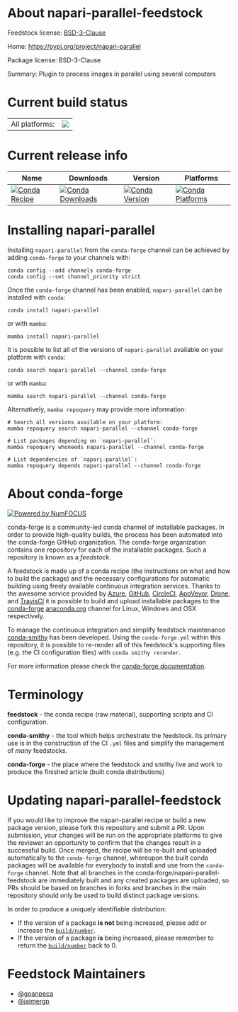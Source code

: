 About napari-parallel-feedstock
===============================

Feedstock license: [BSD-3-Clause](https://github.com/conda-forge/napari-parallel-feedstock/blob/main/LICENSE.txt)

Home: https://pypi.org/project/napari-parallel

Package license: BSD-3-Clause

Summary: Plugin to process images in parallel using several computers

Current build status
====================


<table><tr><td>All platforms:</td>
    <td>
      <a href="https://dev.azure.com/conda-forge/feedstock-builds/_build/latest?definitionId=20662&branchName=main">
        <img src="https://dev.azure.com/conda-forge/feedstock-builds/_apis/build/status/napari-parallel-feedstock?branchName=main">
      </a>
    </td>
  </tr>
</table>

Current release info
====================

| Name | Downloads | Version | Platforms |
| --- | --- | --- | --- |
| [![Conda Recipe](https://img.shields.io/badge/recipe-napari--parallel-green.svg)](https://anaconda.org/conda-forge/napari-parallel) | [![Conda Downloads](https://img.shields.io/conda/dn/conda-forge/napari-parallel.svg)](https://anaconda.org/conda-forge/napari-parallel) | [![Conda Version](https://img.shields.io/conda/vn/conda-forge/napari-parallel.svg)](https://anaconda.org/conda-forge/napari-parallel) | [![Conda Platforms](https://img.shields.io/conda/pn/conda-forge/napari-parallel.svg)](https://anaconda.org/conda-forge/napari-parallel) |

Installing napari-parallel
==========================

Installing `napari-parallel` from the `conda-forge` channel can be achieved by adding `conda-forge` to your channels with:

```
conda config --add channels conda-forge
conda config --set channel_priority strict
```

Once the `conda-forge` channel has been enabled, `napari-parallel` can be installed with `conda`:

```
conda install napari-parallel
```

or with `mamba`:

```
mamba install napari-parallel
```

It is possible to list all of the versions of `napari-parallel` available on your platform with `conda`:

```
conda search napari-parallel --channel conda-forge
```

or with `mamba`:

```
mamba search napari-parallel --channel conda-forge
```

Alternatively, `mamba repoquery` may provide more information:

```
# Search all versions available on your platform:
mamba repoquery search napari-parallel --channel conda-forge

# List packages depending on `napari-parallel`:
mamba repoquery whoneeds napari-parallel --channel conda-forge

# List dependencies of `napari-parallel`:
mamba repoquery depends napari-parallel --channel conda-forge
```


About conda-forge
=================

[![Powered by
NumFOCUS](https://img.shields.io/badge/powered%20by-NumFOCUS-orange.svg?style=flat&colorA=E1523D&colorB=007D8A)](https://numfocus.org)

conda-forge is a community-led conda channel of installable packages.
In order to provide high-quality builds, the process has been automated into the
conda-forge GitHub organization. The conda-forge organization contains one repository
for each of the installable packages. Such a repository is known as a *feedstock*.

A feedstock is made up of a conda recipe (the instructions on what and how to build
the package) and the necessary configurations for automatic building using freely
available continuous integration services. Thanks to the awesome service provided by
[Azure](https://azure.microsoft.com/en-us/services/devops/), [GitHub](https://github.com/),
[CircleCI](https://circleci.com/), [AppVeyor](https://www.appveyor.com/),
[Drone](https://cloud.drone.io/welcome), and [TravisCI](https://travis-ci.com/)
it is possible to build and upload installable packages to the
[conda-forge](https://anaconda.org/conda-forge) [anaconda.org](https://anaconda.org/)
channel for Linux, Windows and OSX respectively.

To manage the continuous integration and simplify feedstock maintenance
[conda-smithy](https://github.com/conda-forge/conda-smithy) has been developed.
Using the ``conda-forge.yml`` within this repository, it is possible to re-render all of
this feedstock's supporting files (e.g. the CI configuration files) with ``conda smithy rerender``.

For more information please check the [conda-forge documentation](https://conda-forge.org/docs/).

Terminology
===========

**feedstock** - the conda recipe (raw material), supporting scripts and CI configuration.

**conda-smithy** - the tool which helps orchestrate the feedstock.
                   Its primary use is in the construction of the CI ``.yml`` files
                   and simplify the management of *many* feedstocks.

**conda-forge** - the place where the feedstock and smithy live and work to
                  produce the finished article (built conda distributions)


Updating napari-parallel-feedstock
==================================

If you would like to improve the napari-parallel recipe or build a new
package version, please fork this repository and submit a PR. Upon submission,
your changes will be run on the appropriate platforms to give the reviewer an
opportunity to confirm that the changes result in a successful build. Once
merged, the recipe will be re-built and uploaded automatically to the
`conda-forge` channel, whereupon the built conda packages will be available for
everybody to install and use from the `conda-forge` channel.
Note that all branches in the conda-forge/napari-parallel-feedstock are
immediately built and any created packages are uploaded, so PRs should be based
on branches in forks and branches in the main repository should only be used to
build distinct package versions.

In order to produce a uniquely identifiable distribution:
 * If the version of a package **is not** being increased, please add or increase
   the [``build/number``](https://docs.conda.io/projects/conda-build/en/latest/resources/define-metadata.html#build-number-and-string).
 * If the version of a package **is** being increased, please remember to return
   the [``build/number``](https://docs.conda.io/projects/conda-build/en/latest/resources/define-metadata.html#build-number-and-string)
   back to 0.

Feedstock Maintainers
=====================

* [@goanpeca](https://github.com/goanpeca/)
* [@jaimergp](https://github.com/jaimergp/)

